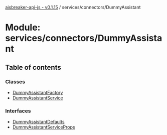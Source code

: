 [aisbreaker-api-js - v0.1.15](../README.md) / services/connectors/DummyAssistant

# Module: services/connectors/DummyAssistant

## Table of contents

### Classes

- [DummyAssistantFactory](../classes/services_connectors_DummyAssistant.DummyAssistantFactory.md)
- [DummyAssistantService](../classes/services_connectors_DummyAssistant.DummyAssistantService.md)

### Interfaces

- [DummyAssistantDefaults](../interfaces/services_connectors_DummyAssistant.DummyAssistantDefaults.md)
- [DummyAssistantServiceProps](../interfaces/services_connectors_DummyAssistant.DummyAssistantServiceProps.md)
